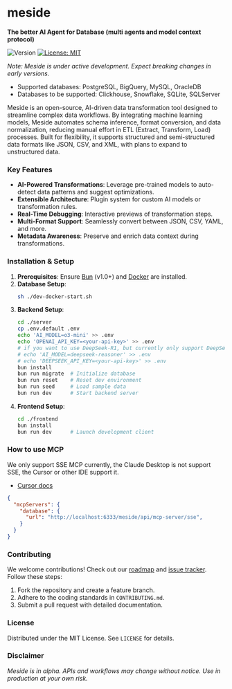 # meside  
**The better AI Agent for Database (multi agents and model context protocol)**

![Version](https://img.shields.io/badge/version-0.1.0-blue.svg)
[![License: MIT](https://img.shields.io/badge/License-MIT-yellow.svg)](/LICENSE)

*Note: Meside is under active development. Expect breaking changes in early versions.*  

* Supported databases: PostgreSQL, BigQuery, MySQL, OracleDB
* Databases to be supported: Clickhouse, Snowflake, SQLite, SQLServer

Meside is an open-source, AI-driven data transformation tool designed to streamline complex data workflows. By integrating machine learning models, Meside automates schema inference, format conversion, and data normalization, reducing manual effort in ETL (Extract, Transform, Load) processes. Built for flexibility, it supports structured and semi-structured data formats like JSON, CSV, and XML, with plans to expand to unstructured data.

### Key Features  
- **AI-Powered Transformations**: Leverage pre-trained models to auto-detect data patterns and suggest optimizations.  
- **Extensible Architecture**: Plugin system for custom AI models or transformation rules.  
- **Real-Time Debugging**: Interactive previews of transformation steps.  
- **Multi-Format Support**: Seamlessly convert between JSON, CSV, YAML, and more.  
- **Metadata Awareness**: Preserve and enrich data context during transformations.  

### Installation & Setup  
1. **Prerequisites**: Ensure [Bun](https://bun.sh/) (v1.0+) and [Docker](https://www.docker.com/) are installed.  
2. **Database Setup**:  
   ```bash 
   sh ./dev-docker-start.sh
   ```
3. **Backend Setup**:  
   ```bash  
   cd ./server  
   cp .env.default .env
   echo 'AI_MODEL=o3-mini' >> .env
   echo 'OPENAI_API_KEY=<your-api-key>' >> .env
   # if you want to use DeepSeek-R1, but currently only support DeepSeek official platform
   # echo 'AI_MODEL=deepseek-reasoner' >> .env
   # echo 'DEEPSEEK_API_KEY=<your-api-key>' >> .env
   bun install  
   bun run migrate  # Initialize database  
   bun run reset    # Reset dev environment  
   bun run seed     # Load sample data  
   bun run dev      # Start backend server  
   ```  
4. **Frontend Setup**:  
   ```bash  
   cd ./frontend  
   bun install  
   bun run dev      # Launch development client  
   ```  

### How to use MCP

We only support SSE MCP currently, the Claude Desktop is not support SSE, the Cursor or other IDE support it.

* [Cursor docs](https://docs.cursor.com/context/model-context-protocol)

``` json
{
  "mcpServers": {
    "database": {
      "url": "http://localhost:6333/meside/api/mcp-server/sse",
    }
  }
}
```

### Contributing  
We welcome contributions! Check out our [roadmap](docs/ROADMAP.md) and [issue tracker](https://github.com/meside-ai/meside/issues). Follow these steps:  
1. Fork the repository and create a feature branch.  
2. Adhere to the coding standards in `CONTRIBUTING.md`.  
3. Submit a pull request with detailed documentation.  

### License  
Distributed under the MIT License. See `LICENSE` for details.  

### Disclaimer  
*Meside is in alpha. APIs and workflows may change without notice. Use in production at your own risk.*  
